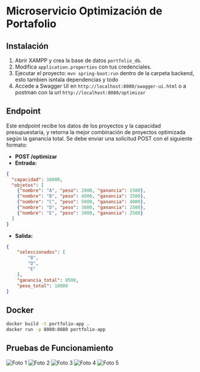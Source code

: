 # Microservicio Optimización de Portafolio

## Instalación
1. Abrir XAMPP y crea la base de datos `portfolio_db`.
2. Modifica `application.properties` con tus credenciales.
3. Ejecutar el proyecto: `mvn spring-boot:run` dentro de la carpeta backend, esto tambien isntala dependencias y todo 
5. Accede a Swagger UI en `http://localhost:8080/swagger-ui.html` o a postman con la url `http://localhost:8080/optimizar`


## Endpoint
  Este endpoint recibe los datos de los proyectos y la capacidad presupuestaria, y retorna la mejor combinación de proyectos optimizada según la ganancia total. Se debe enviar una solicitud POST con el siguiente formato:
- **POST /optimizar**
- **Entrada:**
```json
{
  "capacidad": 10000,
  "objetos": [
    {"nombre": "A", "peso": 2000, "ganancia": 1500},
    {"nombre": "B", "peso": 4000, "ganancia": 3500},
    {"nombre": "C", "peso": 5000, "ganancia": 4000},
    {"nombre": "D", "peso": 3000, "ganancia": 2500},
    {"nombre": "E", "peso": 3000, "ganancia": 2500}
  ]
}
```
- **Salida:**
```json
{
    "seleccionados": [
        "B",
        "D",
        "E"
    ],
    "ganancia_total": 8500,
    "peso_total": 10000
}
```

## Docker
```sh
docker build -t portfolio-app .
docker run -p 8080:8080 portfolio-app
```
## Pruebas de Funcionamiento
![Foto 1](https://blogger.googleusercontent.com/img/a/AVvXsEiSi46frHPTutedn_Z-5qZFtRB1BnFtf9-FIiWnrWFyEOPdVLh8cW9NaoO79J8LEHEuHw3Qn8j2CCdJu9XqDjmy2cqBgCrZRrC7T8fuPFB0nvLGObX9UV4o2_LFqmAjCHFLZ-UYKIie7Q15guxpGRfXw_Hypam1U-FQQLFQUu25Tnsv-VIAdgc4-Rd9WXU)
![Foto 2](https://blogger.googleusercontent.com/img/a/AVvXsEgqnzV1aJvxZXNVbOJJKOrbf1cS3-FgB6xw4hkA_5nL5fQ8QPPYwSkv4ZI1g9soVAdMTdfWs_jYwTdiU8kCt5J1ckmNLSJho7y9K1Ed1pTJadn3--i3uefBqiANgdN4G9k0LjicUX-93_FEhjj9cqJ6B0oXGOisJta2Cromi0TnTjJ51AlbvEGKleIBFqc)
![Foto 3](https://blogger.googleusercontent.com/img/a/AVvXsEgta7KTyJcmjSkJou94eKTHDqpDprTmaYWFb729esvwXf3ZyuSKUWUvZIL57dNgfHihapy-E8TFunuldYcqUyUemmOq4xmkng00O6nVNpi9V8HU01A6ndyJo3x8H1JjtD5Go4QBzsM-EpNI37YXkxL32-gr_quDTiRHRpHsJFlmjGJ5UCW0fQkPDCfMYwM)
![Foto 4](https://blogger.googleusercontent.com/img/a/AVvXsEjWwh2hDuvr6idKCaklLFloE3VLB5T5KG_LAjP9ZURkv_oafuQGo_xJULjufPvhD-TvCEg_-q86XgZ69fknA43VWaj5VYoGZbthdQf5NuzKdjQ_sJogl6Z2rwOFJp9Huy_PNySX1uIDs9oyhZXSXesfQJKvBYpj8FsQ3HEfsi5lRNKTiF643R_zYUnXqNk)
![Foto 5](https://blogger.googleusercontent.com/img/a/AVvXsEgv3wFGOQxdD9vR3YEQL4MpjYDXAZ0Exa8uTKMu6rXbfm2yny06lB7zWppI2Cq0udXvGV6kcdkySNU21qNhpejcBfsGbGHjVsL4D-cumHfgBPRIOvLdJc4LppAMKef5itFksy5Ecw5F6OMsVnIT_lovatF-GK-eBa0Jz8tg5vA5VSPw3pADn5B0KVVz65Q)
